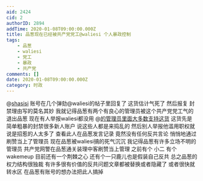 ```yaml
---
aid: 2424
cid: 2
authorID: 2894
addTime: 2020-01-08T09:00:00.000Z
title: 品葱现在已经被共产党党工@waliesi 个人暴政控制
tags:
    - 品葱
    - waliesi
    - 党工
    - 暴政
    - 共产党
comments: []
date: 2020-01-08T09:00:00.000Z
category: 时政
---
```


@[shasisi](/member/shasisi) 账号在几个弹劾@waliesi的帖子里回复了 这货估计气死了 然后报复 封禁理由写的莫名其妙 我就记得品葱有两个有良心的管理员被这个共产党党工气的退出品葱 现在有人举报waliesi都没用 @[的管理员里面大多数支持这货](/member/%E7%9A%84%E7%AE%A1%E7%90%86%E5%91%98%E9%87%8C%E9%9D%A2%E5%A4%A7%E5%A4%9A%E6%95%B0%E6%94%AF%E6%8C%81%E8%BF%99%E8%B4%A7) 这货先是简单粗暴的封禁很多新人账户 说这些人都是来捣乱的 然后别人举报他滥用职权就说是招惹的人太多了 查看此人在品葱发言记录 竟然没有任何反共言论 悄悄地通过刷赞当上了管理员 现在品葱被waliesi搞的死气沉沉 我记得品葱有许多立场不明的管理员 共产党网警在品葱通关装理中客刷赞当上管理 之前有个 小二 有个wakemeup 目前还有一个荆棘之心 还有个一只鹿儿也是假装自己反共 总之品葱的权力结构很独裁 有许多很有价值的反共问题文章都被替换或者隐藏了 或者很快就转水区 在品葱有账号的想办法把此人搞掉
